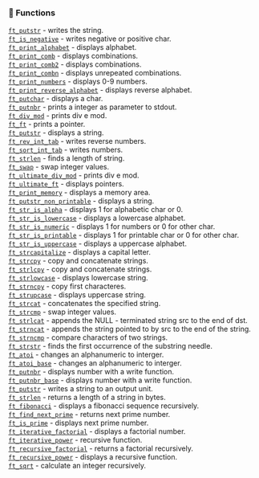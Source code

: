 
### 📌 Functions
<a href="https://github.com/carlalrfranca/42_Projects/blob/main/basecamp/c01/ft_putstr.c"><code>ft_putstr</code></a> - writes the string.<br>
<a href="https://github.com/carlalrfranca/42_Projects/blob/main/basecamp/c00/ft_is_negative.c"><code>ft_is_negative</code></a> - writes negative or positive char.<br>
<a href="https://github.com/carlalrfranca/42_Projects/blob/main/basecamp/c00/ft_print_alphabet.c"><code>ft_print_alphabet</code></a> - displays alphabet. <br>
<a href="https://github.com/carlalrfranca/42_Projects/blob/main/basecamp/c00/ft_print_comb.c"><code>ft_print_comb</code></a> - displays combinations.<br>
<a href="https://github.com/carlalrfranca/42_Projects/blob/main/basecamp/c00/ft_print_comb2.c"><code>ft_print_comb2</code></a> - displays combinations.<br>
<a href="https://github.com/carlalrfranca/42_Projects/blob/main/basecamp/c00/ft_print_combn.c"><code>ft_print_combn</code></a> - displays unrepeated combinations.<br>
<a href="https://github.com/carlalrfranca/42_Projects/blob/main/basecamp/c00/ft_print_numbers.c"><code>ft_print_numbers</code></a> - displays 0-9 numbers. <br>
<a href="https://github.com/carlalrfranca/42_Projects/blob/main/basecamp/c00/ft_print_reverse_alphabet.c"><code>ft_print_reverse_alphabet</code></a> - displays reverse alphabet.<br>
<a href="https://github.com/carlalrfranca/42_Projects/blob/main/basecamp/c00/ft_putchar.c"><code>ft_putchar</code></a> - displays a char. <br>
<a href="https://github.com/carlalrfranca/42_Projects/blob/main/basecamp/c00/ft_putnbr.c"><code>ft_putnbr</code></a> - prints a integer as parameter to stdout.<br>
<a href="https://github.com/carlalrfranca/42_Projects/blob/main/basecamp/c01/ft_div_mod.c"><code>ft_div_mod</code></a> - prints div e mod. <br>
<a href="https://github.com/carlalrfranca/42_Projects/blob/main/basecamp/c01/ft_ft.c"><code>ft_ft</code></a> - prints a pointer. <br> 
<a href="https://github.com/carlalrfranca/42_Projects/blob/main/basecamp/c01/ft_putstr.c"><code>ft_putstr</code></a> - displays a string. <br> 
<a href="https://github.com/carlalrfranca/42_Projects/blob/main/basecamp/c01/ft_rev_int_tab.c"><code>ft_rev_int_tab</code></a> - writes reverse numbers. <br>
<a href="https://github.com/carlalrfranca/42_Projects/blob/main/basecamp/c01/ft_sort_int_tab.c"><code>ft_sort_int_tab</code></a> - writes  numbers. <br>
<a href="https://github.com/carlalrfranca/42_Projects/blob/main/basecamp/c01/ft_strlen.c"><code>ft_strlen</code></a> - finds a length of string. <br>
<a href="https://github.com/carlalrfranca/42_Projects/blob/main/basecamp/c01/ft_swap.c"><code>ft_swap</code></a> - swap integer values.<br> 
<a href="https://github.com/carlalrfranca/42_Projects/blob/main/basecamp/c01/ft_ultimate_div_mod.c"><code>ft_ultimate_div_mod</code></a> - prints div e mod. <br> 
<a href="https://github.com/carlalrfranca/42_Projects/blob/main/basecamp/c01/ft_ultimate_ft.c"><code>ft_ultimate_ft</code></a> - displays pointers. <br>
<a href="https://github.com/carlalrfranca/42_Projects/blob/main/basecamp/c02/ft_print_memory.c"><code>ft_print_memory</code></a> - displays a memory area. <br>
<a href="https://github.com/carlalrfranca/42_Projects/blob/main/basecamp/c02/ft_putstr_non_printable.c"><code>ft_putstr_non_printable</code></a> - displays a string.  <br> 
<a href="https://github.com/carlalrfranca/42_Projects/blob/main/basecamp/c02/ft_str_is_alpha.c"><code>ft_str_is_alpha</code></a> - displays 1 for alphabetic char or 0. <br> 
<a href="https://github.com/carlalrfranca/42_Projects/blob/main/basecamp/c02/ft_str_is_lowercase.c"><code>ft_str_is_lowercase</code></a> - displays a lowercase alphabet. <br>
<a href="https://github.com/carlalrfranca/42_Projects/blob/main/basecamp/c02/ft_str_is_numeric.c"><code>ft_str_is_numeric</code></a> - displays 1 for numbers or 0 for other char. <br>
<a href="https://github.com/carlalrfranca/42_Projects/blob/main/basecamp/c02/ft_str_is_printable.c"><code>ft_str_is_printable</code></a> - displays 1 for printable char or 0 for other char. <br> 
<a href="https://github.com/carlalrfranca/42_Projects/blob/main/basecamp/c02/ft_str_is_uppercase.c"><code>ft_str_is_uppercase</code></a> - displays a uppercase alphabet. <br> 
<a href="https://github.com/carlalrfranca/42_Projects/blob/main/basecamp/c02/ft_strcapitalize.c"><code>ft_strcapitalize</code></a> - displays a capital letter. <br>
<a href="https://github.com/carlalrfranca/42_Projects/blob/main/basecamp/c02/ft_strcpy.c"><code>ft_strcpy</code></a> - copy and concatenate strings. <br>
<a href="https://github.com/carlalrfranca/42_Projects/blob/main/basecamp/c02/ft_strlcpy.c"><code>ft_strlcpy</code></a> - copy and concatenate strings. <br> 
<a href="https://github.com/carlalrfranca/42_Projects/blob/main/basecamp/c02/ft_strlowcase.c"><code>ft_strlowcase</code></a> - displays lowercase string. <br> 
<a href="https://github.com/carlalrfranca/42_Projects/blob/main/basecamp/c02/ft_strncpy.c"><code>ft_strncpy</code></a> - copy first characteres. <br>
<a href="https://github.com/carlalrfranca/42_Projects/blob/main/basecamp/c02/ft_strupcase.c"><code>ft_strupcase</code></a> - displays uppercase string. <br>
<a href="https://github.com/carlalrfranca/42_Projects/blob/main/basecamp/c03/ft_strcat.c"><code>ft_strcat</code></a> - concatenates the specified string. <br>
<a href="https://github.com/carlalrfranca/42_Projects/blob/main/basecamp/c03/ft_strcmp.c"><code>ft_strcmp</code></a> - swap integer values. <br>
<a href="https://github.com/carlalrfranca/42_Projects/blob/main/basecamp/c03/ft_strlcat.c"><code>ft_strlcat</code></a> - appends the NULL - terminated string src to the end of dst. <br>
<a href="https://github.com/carlalrfranca/42_Projects/blob/main/basecamp/c03/ft_strncat.c"><code>ft_strncat</code></a> - appends the string pointed to by src to the end of the string. <br>
<a href="https://github.com/carlalrfranca/42_Projects/blob/main/basecamp/c03/ft_strncmp.c"><code>ft_strncmp</code></a> - compare characters of two strings. <br>
<a href="https://github.com/carlalrfranca/42_Projects/blob/main/basecamp/c03/ft_strstr.c"><code>ft_strstr</code></a> - finds the first occurrence of the substring needle.<br>
<a href="https://github.com/carlalrfranca/42_Projects/blob/main/basecamp/c04/ft_atoi.c"><code>ft_atoi</code></a> - changes an alphanumeric to interger.<br>
<a href="https://github.com/carlalrfranca/42_Projects/blob/main/basecamp/c04/ft_atoi_base.c"><code>ft_atoi_base</code></a> - changes an alphanumeric to interger.<br>
<a href="https://github.com/carlalrfranca/42_Projects/blob/main/basecamp/c04/ft_putnbr.c"><code>ft_putnbr</code></a> - displays number with a write function. <br>
<a href="https://github.com/carlalrfranca/42_Projects/blob/main/basecamp/c04/ft_putnbr_base.c"><code>ft_putnbr_base</code></a> - displays number with a write function.<br>
<a href="https://github.com/carlalrfranca/42_Projects/blob/main/basecamp/c04/ft_putstr.c"><code>ft_putstr</code></a> - writes a string to an output unit. <br>
<a href="https://github.com/carlalrfranca/42_Projects/blob/main/basecamp/c04/ft_strlen.c"><code>ft_strlen</code></a> - returns a length of a string in bytes.<br>
<a href="https://github.com/carlalrfranca/42_Projects/blob/main/basecamp/c05/ft_fibonacci.c"><code>ft_fibonacci</code></a> - displays a fibonacci sequence recursively.<br>
<a href="https://github.com/carlalrfranca/42_Projects/blob/main/basecamp/c05/ft_find_next_prime.c"><code>ft_find_next_prime</code></a> - returns  next prime number.<br>
<a href="https://github.com/carlalrfranca/42_Projects/blob/main/basecamp/c05/ft_is_prime.c"><code>ft_is_prime</code></a> - displays next prime number.<br> 
<a href="https://github.com/carlalrfranca/42_Projects/blob/main/basecamp/c05/ft_iterative_factorial.c"><code>ft_iterative_factorial</code></a> - displays a factorial number.<br> 
<a href="https://github.com/carlalrfranca/42_Projects/blob/main/basecamp/c05/ft_iterative_power.c"><code>ft_iterative_power</code></a> - recursive function. <br>
<a href="https://github.com/carlalrfranca/42_Projects/blob/main/basecamp/c05/ft_recursive_factorial.c"><code>ft_recursive_factorial</code></a> - returns a factorial recursively. <br>
<a href="https://github.com/carlalrfranca/42_Projects/blob/main/basecamp/c05/ft_recursive_power.c"><code>ft_recursive_power</code></a> - displays a recursive function. <br>
<a href="https://github.com/carlalrfranca/42_Projects/blob/main/basecamp/c05/ft_sqrt.c"><code>ft_sqrt</code></a> - calculate an integer recursively. <br>
